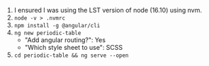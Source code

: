 
1. I ensured I was using the LST version of node (16.10) using nvm.
2. `node -v > .nvmrc`
3. `npm install -g @angular/cli`
4. `ng new periodic-table`
    - "Add angular routing?": Yes
    - "Which style sheet to use": SCSS
5. `cd periodic-table && ng serve --open`
